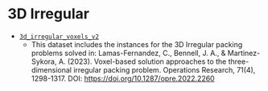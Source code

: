 # 3D Irregular

- [`3d_irregular_voxels_v2`](3D_irregular_voxels_v2)
    - This dataset includes the instances for the 3D Irregular packing problems solved in: Lamas-Fernandez, C., Bennell, J. A., & Martinez-Sykora, A. (2023). Voxel-based solution approaches to the three-dimensional irregular packing problem. Operations Research, 71(4), 1298-1317.
    DOI: https://doi.org/10.1287/opre.2022.2260